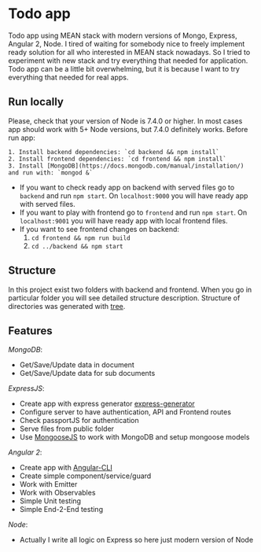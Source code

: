 # Todo app

Todo app using MEAN stack with modern versions of Mongo, Express, Angular 2, Node.
I tired of waiting for somebody nice to freely implement ready solution for all who interested in MEAN stack nowadays.
So I tried to experiment with new stack and try everything that needed for application.
Todo app can be a little bit overwhelming, but it is because I want to try everything that needed for real apps.

## Run locally

Please, check that your version of Node is 7.4.0 or higher.
In most cases app should work with 5+ Node versions, but 7.4.0 definitely works.
Before run app:

    1. Install backend dependencies: `cd backend && npm install`
    2. Install frontend dependencies: `cd frontend && npm install`
    3. Install [MongoDB](https://docs.mongodb.com/manual/installation/) and run with: `mongod &`
    
* If you want to check ready app on backend with served files go to `backend` and run `npm start`. On `localhost:9000` you will have ready app with served files.
* If you want to play with frontend go to `frontend` and run `npm start`. On `localhost:9001` you will have ready app with local frontend files.
* If you want to see frontend changes on backend:
    1. `cd frontend && npm run build`
    2. `cd ../backend && npm start`

## Structure

In this project exist two folders with backend and frontend.
When you go in particular folder you will see detailed structure description.
Structure of directories was generated with [tree](https://linux.die.net/man/1/tree).

## Features

*MongoDB*:

   * Get/Save/Update data in document
   * Get/Save/Update data for sub documents
    
*ExpressJS*:

   * Create app with express generator [express-generator](https://expressjs.com/en/starter/generator.html)
   * Configure server to have authentication, API and Frontend routes
   * Check passportJS for authentication
   * Serve files from public folder
   * Use [MongooseJS](http://mongoosejs.com/) to work with MongoDB and setup mongoose models
    
*Angular 2*:

   * Create app with [Angular-CLI](https://github.com/angular/angular-cli/blob/master/README.md)
   * Create simple component/service/guard
   * Work with Emitter
   * Work with Observables
   * Simple Unit testing
   * Simple End-2-End testing

*Node*:
	
* Actually I write all logic on Express so here just modern version of Node